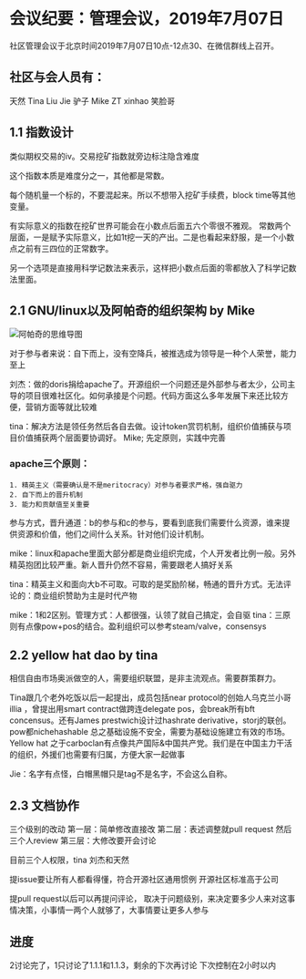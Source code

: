 
# 会议纪要：管理会议，2019年7月07日
社区管理会议于北京时间2019年7月07日10点-12点30、在微信群线上召开。

## 社区与会人员有：
天然
Tina
Liu Jie
驴子
Mike
ZT
xinhao
笑脸哥


## 1.1 指数设计

类似期权交易的iv。交易挖矿指数就旁边标注隐含难度

这个指数本质是难度分之一，其他都是常数。

每个随机量一个标的，不要混起来。所以不想带入挖矿手续费，block time等其他变量。

有实际意义的指数在挖矿世界可能会在小数点后面五六个零很不雅观。
常数两个层面，一是赋予实际意义，比如1t挖一天的产出。二是也看起来舒服，是一个小数点之前有三四位的正常数字。

另一个选项是直接用科学记数法来表示，这样把小数点后面的零都放入了科学记数法里面。


## 2.1 GNU/linux以及阿帕奇的组织架构 by Mike

![阿帕奇的思维导图](https://github.com/carboclan/pm/blob/master/notes/images/apache-arch.png)

对于参与者来说：自下而上，没有空降兵，被推选成为领导是一种个人荣誉，能力至上

刘杰：做的doris捐给apache了。开源组织一个问题还是外部参与者太少，公司主导的项目很难社区化。如何承接是个问题。代码方面这么多年发展下来还比较方便，营销方面等就比较难

tina：解决方法是领任务然后各自去做。设计token赏罚机制，组织价值捕获与项目价值捕获两个层面要协调好。
Mike; 先定原则，实践中完善

### apache三个原则：
	1. 精英主义（需要确认是不是meritocracy）对参与者要求严格，强自驱力
	2. 自下而上的晋升机制
	3. 能力和贡献值至关重要

参与方式，晋升通道：b的参与和c的参与，要看到底我们需要什么资源，谁来提供资源和价值，他们之间什么关系。针对他们设计机制。

mike：linux和apache里面大部分都是商业组织完成，个人开发者比例一般。另外精英抱团比较严重。新人晋升仍然不容易，需要跟老人搞好关系

tina：精英主义和面向大b不可取。可取的是奖励阶梯，畅通的晋升方式。无法评论的：商业组织赞助为主是时代产物

mike：1和2区别。管理方式：人都很强，认领了就自己搞定，会自驱
tina：三原则有点像pow+pos的结合。盈利组织可以参考steam/valve，consensys

## 2.2 yellow hat dao by tina
相信自由市场奥派做空的人，需要组织联盟，是非主流观点。需要群策群力。

Tina跟几个老外吃饭以后一起提出，成员包括near protocol的创始人乌克兰小哥illia ，曾提出用smart contract做跨连delegate pos，会break所有bft concensus。还有James prestwich设计过hashrate derivative，storj的联创。pow都nichehashable
总之基础设施不安全，需要为基础设施建立有效的市场。
Yellow hat 之于carboclan有点像共产国际&中国共产党。我们是在中国主力干活的组织，外援们也需要有归属，方便大家一起做事

Jie：名字有点怪，白帽黑帽只是tag不是名字，不会这么自称。

## 2.3 文档协作
三个级别的改动
第一层：简单修改直接改
第二层：表述调整就pull request 然后三个人review
第三层：大修改要开会讨论

目前三个人权限，tina 刘杰和天然

提issue要让所有人都看得懂，符合开源社区通用惯例
开源社区标准高于公司

提pull request以后可以再提问评论，
取决于问题级别，来决定要多少人来对这事情决策，小事情一两个人就够了，大事情要让更多人参与


## 进度
2讨论完了，1只讨论了1.1.1和1.1.3，剩余的下次再讨论
下次控制在2小时以内
